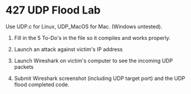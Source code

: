 # 427 UDP Flood Lab
Use UDP.c for Linux, UDP_MacOS for Mac. (Windows untested).

1) Fill in the 5 To-Do's in the file so it compiles and works properly. 

2) Launch an attack against victim's IP address

3) Launch Wireshark on victim's computer to see the incoming UDP packets

4) Submit Wireshark screenshot (including UDP target port) and the UDP flood completed code.
